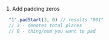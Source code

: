 1. Add padding zeros

```javascript
  "1".padStart(3, 0) // results "001"
  // 3 - denotes total places
  // 0 - thing/num you want to pad
```


